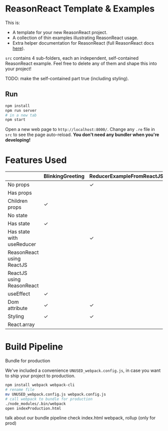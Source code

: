 # ReasonReact Template & Examples

This is:
- A template for your new ReasonReact project.
- A collection of thin examples illustrating ReasonReact usage.
- Extra helper documentation for ReasonReact (full ReasonReact docs [here](https://reasonml.github.io/reason-react/)).

`src` contains 4 sub-folders, each an independent, self-contained ReasonReact example. Feel free to delete any of them and shape this into your project!

TODO: make the self-contained part true (including styling).

## Run

```sh
npm install
npm run server
# in a new tab
npm start
```

Open a new web page to `http://localhost:8000/`. Change any `.re` file in `src` to see the page auto-reload. **You don't need any bundler when you're developing!**

# Features Used

|                           | BlinkingGreeting | ReducerExampleFromReactJSDocs | FetchDogPictures | InteropExample |
|---------------------------|------------------|-------------------------------|------------------|----------------|
| No props                  |                  | ✓                             |                  |                |
| Has props                 |                  |                               |                  | ✓              |
| Children props            | ✓                |                               |                  |                |
| No state                  |                  |                               |                  | ✓              |
| Has state                 | ✓                |                               |  ✓               |                |
| Has state with useReducer |                  | ✓                             |                  |                |
| ReasonReact using ReactJS |                  |                               |                  | ✓              |
| ReactJS using ReasonReact |                  |                               |                  | ✓              |
| useEffect                 | ✓                |                               |  ✓              |                 |
| Dom attribute             | ✓                | ✓                             |                 | ✓              |
| Styling                   | ✓                | ✓                             |  ✓              | ✓              |
| React.array               |                  |                               |  ✓               |                |

# Build Pipeline

Bundle for production

We've included a convenience `UNUSED_webpack.config.js`, in case you want to ship your project to production.

```sh
npm install webpack webpack-cli
# rename file
mv UNUSED_webpack.config.js webpack.config.js
# call webpack to bundle for production
./node_modules/.bin/webpack
open indexProduction.html
```

talk about our bundle pipeline
check index.html
webpack, rollup (only for prod)